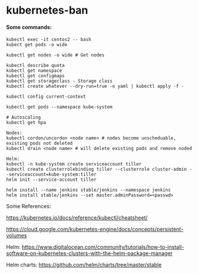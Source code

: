 # kubernetes-ban

#### Some commands:
```
kubectl exec -it centos2 -- bash
kubect get pods -o wide

kubectl get nodes -o wide # Get nodes

kubectl describe quota
kubectl get namespace
kubectl get configmaps
kubectl get storageclass - Storage class
kubectl create whatever --dry-run=true -o yaml | kubectl apply -f -

kubectl config current-context

kubectl get pods --namespace kube-system

# Autoscaling
kubectl get hpa

Nodes:
kubectl cordon/uncordon <node name> # nodes become unscheduable, existing pods not deleted
kubectl drain <node name> # will delete existing pods and remove noded

Helm:
kubectl -n kube-system create serviceaccount tiller
kubectl create clusterrolebinding tiller --clusterrole cluster-admin --serviceaccount=kube-system:tiller
helm init --service-account tiller

helm install --name jenkins stable/jenkins --namespace jenkins
helm install stable/jenkins --set master.adminPassword=<passwd>

```

Some References:

https://kubernetes.io/docs/reference/kubectl/cheatsheet/ 

https://cloud.google.com/kubernetes-engine/docs/concepts/persistent-volumes

Helm:
https://www.digitalocean.com/community/tutorials/how-to-install-software-on-kubernetes-clusters-with-the-helm-package-manager

Helm charts:
https://github.com/helm/charts/tree/master/stable
